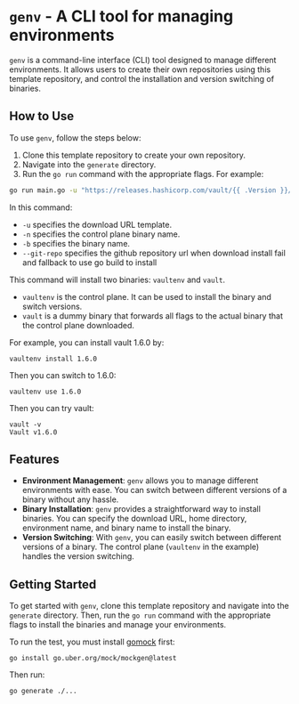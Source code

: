 # `genv` - A CLI tool for managing environments

`genv` is a command-line interface (CLI) tool designed to manage different environments. It allows users to create their own repositories using this template repository, and control the installation and version switching of binaries.

## How to Use

To use `genv`, follow the steps below:

1. Clone this template repository to create your own repository.
2. Navigate into the `generate` directory.
3. Run the `go run` command with the appropriate flags. For example:

```bash
go run main.go -u "https://releases.hashicorp.com/vault/{{ .Version }}/vault_{{ .Version }}_{{ .Os }}_{{ .Arch }}.zip" -n vaultenv -b vault --git-repo https://github.com/hashicorp/vault.git 
```

In this command:

- `-u` specifies the download URL template.
- `-n` specifies the control plane binary name.
- `-b` specifies the binary name.
- `--git-repo` specifies the github repository url when download install fail and fallback to use go build to install

This command will install two binaries: `vaultenv` and `vault`.

- `vaultenv` is the control plane. It can be used to install the binary and switch versions.
- `vault` is a dummy binary that forwards all flags to the actual binary that the control plane downloaded.

For example, you can install vault 1.6.0 by:

```shell
vaultenv install 1.6.0
```

Then you can switch to 1.6.0:

```shell
vaultenv use 1.6.0
```

Then you can try vault:

```shell
vault -v
Vault v1.6.0
```

## Features

- **Environment Management**: `genv` allows you to manage different environments with ease. You can switch between different versions of a binary without any hassle.
- **Binary Installation**: `genv` provides a straightforward way to install binaries. You can specify the download URL, home directory, environment name, and binary name to install the binary.
- **Version Switching**: With `genv`, you can easily switch between different versions of a binary. The control plane (`vaultenv` in the example) handles the version switching.

## Getting Started

To get started with `genv`, clone this template repository and navigate into the `generate` directory. Then, run the `go run` command with the appropriate flags to install the binaries and manage your environments.

To run the test, you must install [gomock](https://github.com/uber-go/mock) first:

```shell
go install go.uber.org/mock/mockgen@latest
```

Then run:

```shell
go generate ./...
```